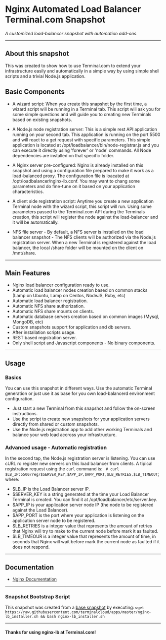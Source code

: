 # **Nginx Automated Load Balancer** Terminal.com Snapshot

*A customized load-balancer snapshot with automation add-ons*

---

## About this snapshot

This was created to show how to use Terminal.com to extend your infrastructure easily and automatically in a simple way by using simple shell scripts and a trivial Node.js application.


## Basic Components

- A wizard script: When you create this snapshot by the first time, a wizard script will be running in a Terminal tab. This script will ask you for some simple questions and will guide you to creating new Terminals based on existing snapshots.

- A Node.js node registration server: This is a simple rest API application running on your second tab. This application is running on the port 5500 and will react to a get request with specific parameters. This simple application is located at /opt/loadbalancer/bin/node-registrar.js and you can execute it directly using 'forever' or 'node' commands. All Node dependencies are installed on that specific folder.

- A Nginx server pre-configured: Nginx is already installed on this snapshot and using a configuration file prepared to make it work as a load-balanced proxy. The configuration file is loacated at /opt/loadbalancer/nginx-lb.conf. You may want to chang some parameters and do fine-tune on it based on your application characteristics.

- A client side registration script: Anytime you create a new application Terminal node with the wizard script, this script will run. Using some parameters passed to the Terminal.com API during the Terminals creation, this script will register the node against the load-balancer and it will be automatically.

- NFS file server - By default, a NFS server is installed on the load balancer snapshot - The NFS clients will be authorized via the Node.js registration server. When a new Terminal is registered against the load balancer, the local /share folder will be mounted on the client on /mnt/share.


---

## Main Features

- Nginx load balancer configuration ready to use.
- Automatic load balancer nodes creation based on common stacks (Lamp on Ubuntu, Lamp on Centos, NodeJS, Ruby, etc)
- Automatic load balancer registration.
- Automatic NFS share authorization.
- Automatic NFS share mounts on clients.
- Automatic database servers creation based on common images (Mysql, MongoDB, etc)
- Custom snapshots support for application and db servers.
- After installation scripts usage.
- REST based registration server.
- Only shell script and Javascript components - No binary components.

---

## Usage

### Basics

You can use this snapshot in different ways. Use the automatic Terminal generation or just use it as base for you own load-balancerd environment configuration.

- Just start a new Terminal from this snapshot and follow the on-screen instructions.
- Use the script to create new snapshots for your application servers directly from shared or custom snapshots.
- Use the Node.js registration app to add other working Terminals and balance your web load accross your infrastructure.


### Advanced usage - Automatic registration
In the second tap, the Node.js registration server is listening. You can use cURL ro register new servers on this load balancer from clients.
A tipical registration request using the `curl` command is: ` # curl $LB_IP:5500/reg/$SERVER_KEY,$APP_IP,$APP_PORT,$LB_RETRIES,$LB_TIMEOUT`; where:

- $LB_IP is the Load Balancer server IP.
- $SERVER_KEY is a string generated at the time your Load Balancer Terminal is created. You can find it at /opt/loadbalancer/etc/server.key.
- $APP_IP is your application server node IP (the node to be registered against the Load Balancer).
- $APP_PORT is the port where your application is listening on the application server node to be registered.
- $LB_RETRIES is a integer value that represents the amount of retries that Nginx will try to make to the current node before mark it as faulted.
- $LB_TIMEOUR is a integer value that represents the amount of time, in seconds that Nginx will wait before mark the current node as faulted if it does not respond.

---

## Documentation

- [Nginx Documentation](http://nginx.org/en/docs/)

---

### Snapshot Bootstrap Script

This snapshot was created from a [base snapshot](https://www.terminal.com/tiny/FzpHiTXG1K) by executing:
`wget https://raw.githubusercontent.com/terminalcloud/apps/master/nginx-lb_installer.sh && bash nginx-lb_installer.sh`

---

#### Thanks for using nginx-lb at Terminal.com!
